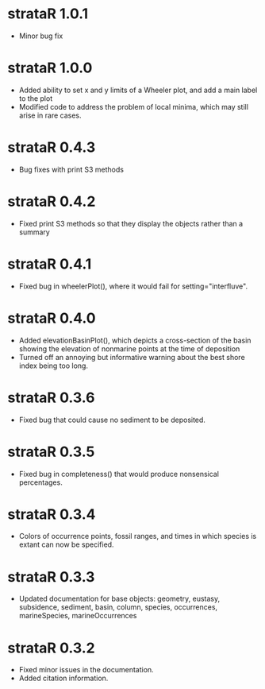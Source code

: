 # strataR 1.0.1

* Minor bug fix

# strataR 1.0.0

* Added ability to set x and y limits of a Wheeler plot, and add a main label to the plot
* Modified code to address the problem of local minima, which may still arise in rare cases.

# strataR 0.4.3

* Bug fixes with print S3 methods

# strataR 0.4.2

* Fixed print S3 methods so that they display the objects rather than a summary

# strataR 0.4.1

* Fixed bug in wheelerPlot(), where it would fail for setting="interfluve".

# strataR 0.4.0

* Added elevationBasinPlot(), which depicts a cross-section of the basin showing the elevation of nonmarine points at the time of deposition
* Turned off an annoying but informative warning about the best shore index being too long.

# strataR 0.3.6

* Fixed bug that could cause no sediment to be deposited.

# strataR 0.3.5

* Fixed bug in completeness() that would produce nonsensical percentages.

# strataR 0.3.4

* Colors of occurrence points, fossil ranges, and times in which species is extant can now be specified.

# strataR 0.3.3

* Updated documentation for base objects: geometry, eustasy, subsidence, sediment, basin, column, species, occurrences, marineSpecies, marineOccurrences

# strataR 0.3.2

* Fixed minor issues in the documentation.
* Added citation information.
